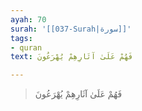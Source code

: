 ```yaml
---
ayah: 70
surah: '[[037-Surah|سورة]]'
tags:
- quran
text: فَهُمْ عَلَىٰ آثَارِهِمْ يُهْرَعُونَ

---
```

> فَهُمْ عَلَىٰ آثَارِهِمْ يُهْرَعُونَ
